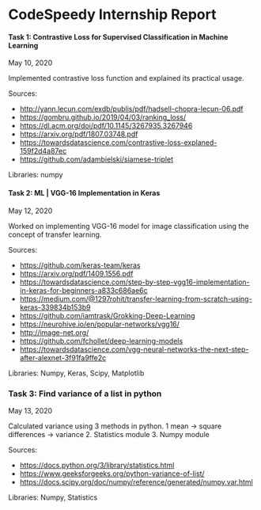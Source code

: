 # CodeSpeedy Internship Report

#### Task 1: Contrastive Loss for Supervised Classification in Machine Learning

May 10, 2020

Implemented contrastive loss function and explained its practical usage.

Sources:

* http://yann.lecun.com/exdb/publis/pdf/hadsell-chopra-lecun-06.pdf
* https://gombru.github.io/2019/04/03/ranking_loss/
* https://dl.acm.org/doi/pdf/10.1145/3267935.3267946
* https://arxiv.org/pdf/1807.03748.pdf
* https://towardsdatascience.com/contrastive-loss-explaned-159f2d4a87ec
* https://github.com/adambielski/siamese-triplet


Libraries: numpy


#### Task 2: ML | VGG-16 Implementation in Keras

May 12, 2020

Worked on implementing VGG-16 model for image classification using the concept of transfer learning.

Sources:

* https://github.com/keras-team/keras
* https://arxiv.org/pdf/1409.1556.pdf
* https://towardsdatascience.com/step-by-step-vgg16-implementation-in-keras-for-beginners-a833c686ae6c
* https://medium.com/@1297rohit/transfer-learning-from-scratch-using-keras-339834b153b9
* https://github.com/iamtrask/Grokking-Deep-Learning
* https://neurohive.io/en/popular-networks/vgg16/
* http://image-net.org/
* https://github.com/fchollet/deep-learning-models
* https://towardsdatascience.com/vgg-neural-networks-the-next-step-after-alexnet-3f91fa9ffe2c

Libraries: Numpy, Keras, Scipy, Matplotlib

### Task 3: Find variance of a list in python

May 13, 2020

Calculated variance using 3 methods in python. 1 mean -> square differences -> variance
2. Statistics module 3. Numpy module

Sources:

* https://docs.python.org/3/library/statistics.html
* https://www.geeksforgeeks.org/python-variance-of-list/
* https://docs.scipy.org/doc/numpy/reference/generated/numpy.var.html

Libraries: Numpy, Statistics

